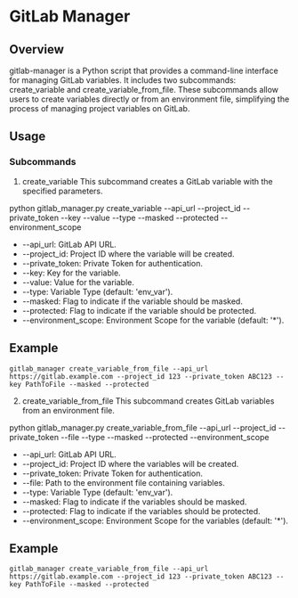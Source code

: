 # GitLab Manager
## Overview
gitlab-manager is a Python script that provides a command-line interface for managing GitLab variables. It includes two subcommands: create_variable and create_variable_from_file. These subcommands allow users to create variables directly or from an environment file, simplifying the process of managing project variables on GitLab.


## Usage

### Subcommands
1. create_variable
This subcommand creates a GitLab variable with the specified parameters.

python gitlab_manager.py create_variable --api_url <GitLab API URL> --project_id <Project ID> --private_token <Private Token> --key <Variable Key> --value <Variable Value> --type <Variable Type> --masked --protected --environment_scope <Environment Scope>
* --api_url: GitLab API URL.
* --project_id: Project ID where the variable will be created.
* --private_token: Private Token for authentication.
* --key: Key for the variable.
* --value: Value for the variable.
* --type: Variable Type (default: 'env_var').
* --masked: Flag to indicate if the variable should be masked.
* --protected: Flag to indicate if the variable should be protected.
* --environment_scope: Environment Scope for the variable (default: '*').

## Example
```
gitlab_manager create_variable_from_file --api_url https://gitlab.example.com --project_id 123 --private_token ABC123 --key PathToFile --masked --protected
```

2. create_variable_from_file
This subcommand creates GitLab variables from an environment file.


python gitlab_manager.py create_variable_from_file --api_url <GitLab API URL> --project_id <Project ID> --private_token <Private Token> --file <Path to Env File> --type <Variable Type> --masked --protected --environment_scope <Environment Scope>
* --api_url: GitLab API URL.
* --project_id: Project ID where the variables will be created.
* --private_token: Private Token for authentication.
* --file: Path to the environment file containing variables.
* --type: Variable Type (default: 'env_var').
* --masked: Flag to indicate if the variables should be masked.
* --protected: Flag to indicate if the variables should be protected.
* --environment_scope: Environment Scope for the variables (default: '*').


## Example
```
gitlab_manager create_variable_from_file --api_url https://gitlab.example.com --project_id 123 --private_token ABC123 --key PathToFile --masked --protected
```